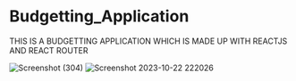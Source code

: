 # Budgetting_Application

THIS IS A BUDGETTING APPLICATION WHICH IS MADE UP WITH REACTJS AND REACT ROUTER

![Screenshot (304)](https://github.com/NAVTEJYADAV2002/Budgetting_Application/assets/84469881/5378aaee-6b7b-4837-8c00-1598e18d5025)
![Screenshot 2023-10-22 222026](https://github.com/NAVTEJYADAV2002/Budgetting_Application/assets/84469881/65788196-028b-49df-ae33-9238d1a83af5)
